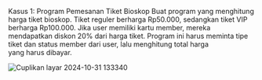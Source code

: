 Kasus 1: Program Pemesanan Tiket Bioskop Buat program yang menghitung harga tiket bioskop. Tiket reguler berharga Rp50.000, sedangkan tiket VIP berharga Rp100.000. Jika user memiliki kartu member, mereka mendapatkan diskon 20% dari harga tiket. Program ini harus meminta tipe tiket dan status member dari user, lalu menghitung total harga yang harus dibayar.

![Cuplikan layar 2024-10-31 133340](https://github.com/user-attachments/assets/efdaa49b-4fdb-4542-944d-3ac72f868da9)
